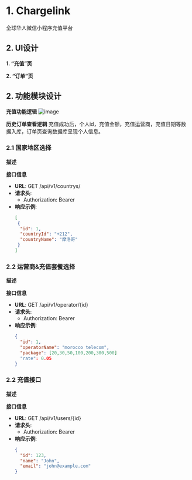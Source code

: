 # 1. Chargelink
全球华人微信小程序充值平台

## 2. UI设计

**1. “充值”页**

**2. “订单”页**

## 2. 功能模块设计
**充值功能逻辑**
![image](https://github.com/user-attachments/assets/7777c4db-8d7c-41f3-a211-1f5e33547d92)

**历史订单查看逻辑**
充值成功后，个人id，充值金额，充值运营商，充值日期等数据入库，订单页查询数据库呈现个人信息。
### 2.1 国家地区选择
**描述**

**接口信息**
- **URL**: GET /api/v1/countrys/
- **请求头**:
  - Authorization: Bearer <token>
- **响应示例**:
  ```json
  [
   {
    "id": 1,
    "countryId": "+212",
    "countryName": "摩洛哥"
   }
  ]
### 2.2 运营商&充值套餐选择
**描述**

**接口信息**
- **URL**: GET /api/v1/operator/{id}
- **请求头**:
  - Authorization: Bearer <token>
- **响应示例**:
  ```json
  {
    "id": 1,
    "operatorName": "morocco telecom",
    "package": [20,30,50,100,200,300,500]
    "rate": 0.05
  }
### 2.2 充值接口
**描述**

**接口信息**
- **URL**: GET /api/v1/users/{id}
- **请求头**:
  - Authorization: Bearer <token>
- **响应示例**:
  ```json
  {
    "id": 123,
    "name": "John",
    "email": "john@example.com"
  }
